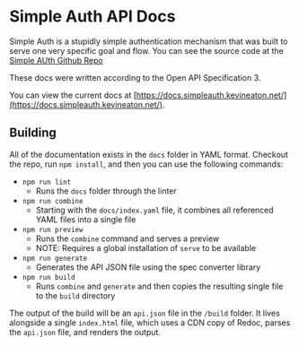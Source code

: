 # Simple Auth API Docs

Simple Auth is a stupidly simple authentication mechanism that was built to serve one very specific goal and flow. You can see the source code at the [Simple AUth Github Repo](https://github.com/kevineaton/simple-auth)

These docs were written according to the Open API Specification 3.

You can view the current docs at [https://docs.simpleauth.kevineaton.net/](https://docs.simpleauth.kevineaton.net/).

## Building

All of the documentation exists in the `docs` folder in YAML format. Checkout the repo, run `npm install`, and then you can use the following commands:

- `npm run lint`
  - Runs the `docs` folder through the linter
- `npm run combine`
  - Starting with the `docs/index.yaml` file, it combines all referenced YAML files into a single file
- `npm run preview`
  - Runs the `combine` command and serves a preview
  - NOTE: Requires a global installation of `serve` to be available
- `npm run generate`
  - Generates the API JSON file using the spec converter library
- `npm run build`
  - Runs `combine` and `generate` and then copies the resulting single file to the `build` directory

The output of the build will be an `api.json` file in the `/build` folder. It lives alongside a single `index.html` file, which uses a CDN copy of Redoc, parses the `api.json` file, and renders the output.
